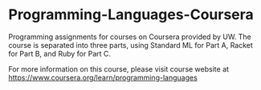# Programming-Languages-Coursera

Programming assignments for courses on Coursera provided by UW. The course is separated into three parts, using Standard ML for Part A, Racket for Part B, and Ruby for Part C.

For more information on this course, please visit course website at https://www.coursera.org/learn/programming-languages
